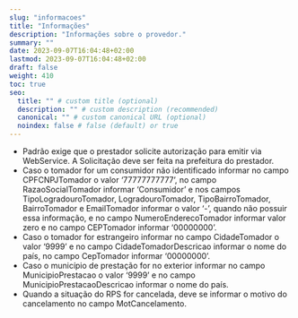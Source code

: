 ```yaml
---
slug: "informacoes"
title: "Informações"
description: "Informações sobre o provedor."
summary: ""
date: 2023-09-07T16:04:48+02:00
lastmod: 2023-09-07T16:04:48+02:00
draft: false
weight: 410
toc: true
seo:
  title: "" # custom title (optional)
  description: "" # custom description (recommended)
  canonical: "" # custom canonical URL (optional)
  noindex: false # false (default) or true
---
```

* Padrão exige que o prestador solicite autorização para emitir via WebService. A Solicitação deve ser feita na prefeitura do prestador.
* Caso o tomador for um consumidor não identificado informar no campo CPFCNPJTomador o valor ‘77777777777’, no campo RazaoSocialTomador informar ‘Consumidor’ e nos campos TipoLogradouroTomador, LogradouroTomador, TipoBairroTomador, BairroTomador e EmailTomador informar o valor ‘-’, quando não possuir essa informação, e no campo NumeroEnderecoTomador informar valor zero e no campo CEPTomador informar ‘00000000’.
* Caso o tomador for estrangeiro informar no campo CidadeTomador o valor ‘9999’ e no
  campo CidadeTomadorDescricao informar o nome do país, no campo CepTomador informar ‘00000000’.
* Caso o município de prestação for no exterior informar no campo MunicipioPrestacao o valor ‘9999’ e no campo MunicipioPrestacaoDescricao informar o nome do país.
* Quando a situação do RPS for cancelada, deve se informar o motivo do cancelamento no campo MotCancelamento.

